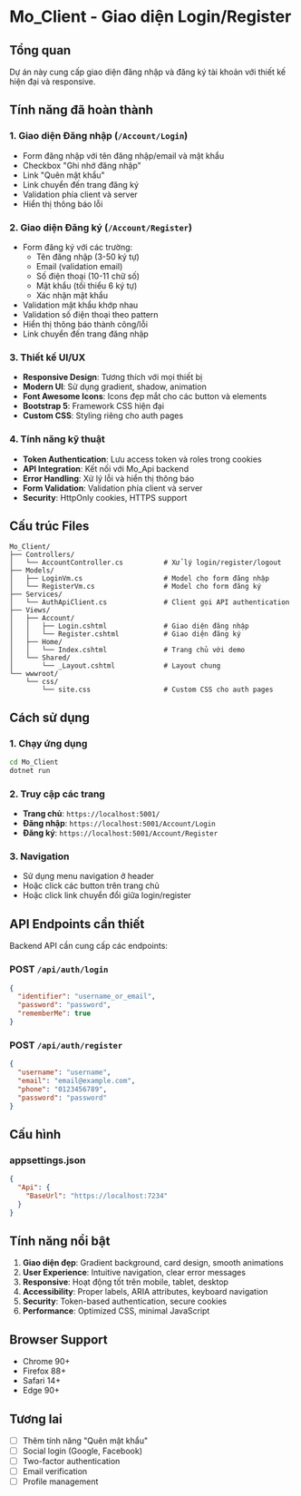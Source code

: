# Mo_Client - Giao diện Login/Register

## Tổng quan
Dự án này cung cấp giao diện đăng nhập và đăng ký tài khoản với thiết kế hiện đại và responsive.

## Tính năng đã hoàn thành

### 1. Giao diện Đăng nhập (`/Account/Login`)
- Form đăng nhập với tên đăng nhập/email và mật khẩu
- Checkbox "Ghi nhớ đăng nhập"
- Link "Quên mật khẩu"
- Link chuyển đến trang đăng ký
- Validation phía client và server
- Hiển thị thông báo lỗi

### 2. Giao diện Đăng ký (`/Account/Register`)
- Form đăng ký với các trường:
  - Tên đăng nhập (3-50 ký tự)
  - Email (validation email)
  - Số điện thoại (10-11 chữ số)
  - Mật khẩu (tối thiểu 6 ký tự)
  - Xác nhận mật khẩu
- Validation mật khẩu khớp nhau
- Validation số điện thoại theo pattern
- Hiển thị thông báo thành công/lỗi
- Link chuyển đến trang đăng nhập

### 3. Thiết kế UI/UX
- **Responsive Design**: Tương thích với mọi thiết bị
- **Modern UI**: Sử dụng gradient, shadow, animation
- **Font Awesome Icons**: Icons đẹp mắt cho các button và elements
- **Bootstrap 5**: Framework CSS hiện đại
- **Custom CSS**: Styling riêng cho auth pages

### 4. Tính năng kỹ thuật
- **Token Authentication**: Lưu access token và roles trong cookies
- **API Integration**: Kết nối với Mo_Api backend
- **Error Handling**: Xử lý lỗi và hiển thị thông báo
- **Form Validation**: Validation phía client và server
- **Security**: HttpOnly cookies, HTTPS support

## Cấu trúc Files

```
Mo_Client/
├── Controllers/
│   └── AccountController.cs          # Xử lý login/register/logout
├── Models/
│   ├── LoginVm.cs                    # Model cho form đăng nhập
│   └── RegisterVm.cs                 # Model cho form đăng ký
├── Services/
│   └── AuthApiClient.cs              # Client gọi API authentication
├── Views/
│   ├── Account/
│   │   ├── Login.cshtml              # Giao diện đăng nhập
│   │   └── Register.cshtml           # Giao diện đăng ký
│   ├── Home/
│   │   └── Index.cshtml              # Trang chủ với demo
│   └── Shared/
│       └── _Layout.cshtml            # Layout chung
└── wwwroot/
    └── css/
        └── site.css                  # Custom CSS cho auth pages
```

## Cách sử dụng

### 1. Chạy ứng dụng
```bash
cd Mo_Client
dotnet run
```

### 2. Truy cập các trang
- **Trang chủ**: `https://localhost:5001/`
- **Đăng nhập**: `https://localhost:5001/Account/Login`
- **Đăng ký**: `https://localhost:5001/Account/Register`

### 3. Navigation
- Sử dụng menu navigation ở header
- Hoặc click các button trên trang chủ
- Hoặc click link chuyển đổi giữa login/register

## API Endpoints cần thiết

Backend API cần cung cấp các endpoints:

### POST `/api/auth/login`
```json
{
  "identifier": "username_or_email",
  "password": "password",
  "rememberMe": true
}
```

### POST `/api/auth/register`
```json
{
  "username": "username",
  "email": "email@example.com",
  "phone": "0123456789",
  "password": "password"
}
```

## Cấu hình

### appsettings.json
```json
{
  "Api": {
    "BaseUrl": "https://localhost:7234"
  }
}
```

## Tính năng nổi bật

1. **Giao diện đẹp**: Gradient background, card design, smooth animations
2. **User Experience**: Intuitive navigation, clear error messages
3. **Responsive**: Hoạt động tốt trên mobile, tablet, desktop
4. **Accessibility**: Proper labels, ARIA attributes, keyboard navigation
5. **Security**: Token-based authentication, secure cookies
6. **Performance**: Optimized CSS, minimal JavaScript

## Browser Support
- Chrome 90+
- Firefox 88+
- Safari 14+
- Edge 90+

## Tương lai
- [ ] Thêm tính năng "Quên mật khẩu"
- [ ] Social login (Google, Facebook)
- [ ] Two-factor authentication
- [ ] Email verification
- [ ] Profile management
